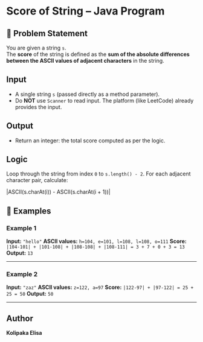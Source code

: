 
# Score of String – Java Program

## 📝 Problem Statement

You are given a string `s`.  
The **score** of the string is defined as the **sum of the absolute differences between the ASCII values of adjacent characters** in the string.



##  Input

- A single string `s` (passed directly as a method parameter).
- Do **NOT** use `Scanner` to read input. The platform (like LeetCode) already provides the input.



##  Output

- Return an integer: the total score computed as per the logic.



##  Logic

Loop through the string from index `0` to `s.length() - 2`.
For each adjacent character pair, calculate:

|ASCII(s.charAt(i)) - ASCII(s.charAt(i + 1))|




## 📌 Examples

### Example 1

**Input:** `"hello"`
**ASCII values:** `h=104, e=101, l=108, l=108, o=111`
**Score:** `|104-101| + |101-108| + |108-108| + |108-111| = 3 + 7 + 0 + 3 = 13`
**Output:** `13`

---

### Example 2

**Input:** `"zaz"`
**ASCII values:** `z=122, a=97`
**Score:** `|122-97| + |97-122| = 25 + 25 = 50`
**Output:** `50`

---


##  Author

**Kolipaka Elisa**
